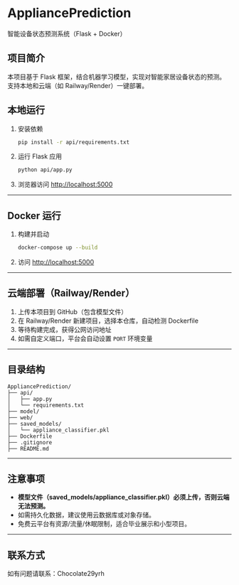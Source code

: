 # AppliancePrediction

智能设备状态预测系统（Flask + Docker）

## 项目简介
本项目基于 Flask 框架，结合机器学习模型，实现对智能家居设备状态的预测。支持本地和云端（如 Railway/Render）一键部署。

## 本地运行

1. 安装依赖
   ```bash
   pip install -r api/requirements.txt
   ```

2. 运行 Flask 应用
   ```bash
   python api/app.py
   ```

3. 浏览器访问 [http://localhost:5000](http://localhost:5000)

---

## Docker 运行

1. 构建并启动
   ```bash
   docker-compose up --build
   ```

2. 访问 [http://localhost:5000](http://localhost:5000)

---

## 云端部署（Railway/Render）

1. 上传本项目到 GitHub（包含模型文件）
2. 在 Railway/Render 新建项目，选择本仓库，自动检测 Dockerfile
3. 等待构建完成，获得公网访问地址
4. 如需自定义端口，平台会自动设置 `PORT` 环境变量

---

## 目录结构

```
AppliancePrediction/
├── api/
│   ├── app.py
│   └── requirements.txt
├── model/
├── web/
├── saved_models/
│   └── appliance_classifier.pkl
├── Dockerfile
├── .gitignore
├── README.md
```

---

## 注意事项

- **模型文件（saved_models/appliance_classifier.pkl）必须上传，否则云端无法预测。**
- 如需持久化数据，建议使用云数据库或对象存储。
- 免费云平台有资源/流量/休眠限制，适合毕业展示和小型项目。

---

## 联系方式
如有问题请联系：Chocolate29yrh 